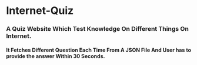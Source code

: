 # Internet-Quiz

### A Quiz Website Which Test Knowledge On Different Things On Internet.

#### It Fetches Different Question Each Time From A JSON File And User has to provide the answer Within 30 Seconds. 

